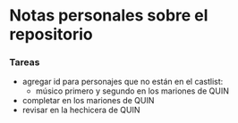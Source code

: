 # Notas personales sobre el repositorio

### Tareas
* agregar id para personajes que no están en el castlist:
    * músico primero y segundo en los mariones de QUIN
* completar <stage> en los mariones de QUIN
* revisar <move> en la hechicera de QUIN
